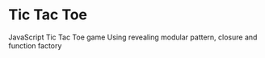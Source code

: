 # Tic Tac Toe
JavaScript Tic Tac Toe game
Using revealing modular pattern, closure and function factory

